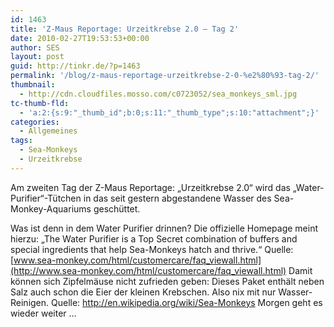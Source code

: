 ```yaml
---
id: 1463
title: 'Z-Maus Reportage: Urzeitkrebse 2.0 – Tag 2'
date: 2010-02-27T19:53:53+00:00
author: SES
layout: post
guid: http://tinkr.de/?p=1463
permalink: '/blog/z-maus-reportage-urzeitkrebse-2-0-%e2%80%93-tag-2/'
thumbnail:
  - http://cdn.cloudfiles.mosso.com/c0723052/sea_monkeys_sml.jpg
tc-thumb-fld:
  - 'a:2:{s:9:"_thumb_id";b:0;s:11:"_thumb_type";s:10:"attachment";}'
categories:
  - Allgemeines
tags:
  - Sea-Monkeys
  - Urzeitkrebse
---
```

Am zweiten Tag der Z-Maus Reportage: &#8222;Urzeitkrebse 2.0&#8220; wird das &#8222;Water-Purifier&#8220;-Tütchen in das seit gestern abgestandene Wasser des Sea-Monkey-Aquariums geschüttet.



Was ist denn in dem Water Purifier drinnen?
Die offizielle Homepage meint hierzu: &#8222;The Water Purifier is a Top Secret combination of buffers and special ingredients that help Sea-Monkeys hatch and thrive.&#8220; Quelle: [www.sea-monkey.com/html/customercare/faq_viewall.html](http://www.sea-monkey.com/html/customercare/faq_viewall.html)
Damit können sich Zipfelmäuse nicht zufrieden geben: Dieses Paket enthält neben Salz auch schon die Eier der kleinen Krebschen. Also nix mit nur Wasser-Reinigen. Quelle: <http://en.wikipedia.org/wiki/Sea-Monkeys>
Morgen geht es wieder weiter &#8230;
